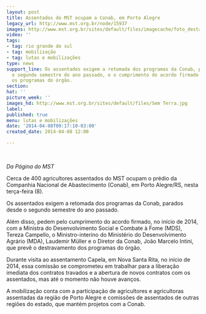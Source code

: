 ```yaml
---
layout: post
title: Assentados do MST ocupam a Conab, em Porto Alegre
legacy_url: http://www.mst.org.br/node/15937
images: http://www.mst.org.br/sites/default/files/imagecache/foto_destaque/Sem Terra.jpg
video: ''
tags:
- tag: rio grande do sul
- tag: mobilização
- tag: lutas e mobilizações
type: news
support_line: Os assentados exigem a retomada dos programas da Conab, parados desde
  o segundo semestre do ano passado, e o cumprimento do acordo firmado para destravar
  os programas do órgão.
section: 
hat: ''
picture_week: ''
images_hd: http://www.mst.org.br/sites/default/files/Sem Terra.jpg
label: 
published: true
menu: lutas e mobilizações
date: '2014-04-08T09:17:10-03:00'
created_date: 2014-04-08 12:00

---
```

<p class="MsoNormal">&nbsp;</p><p class="MsoNormal"><em>Da Página do MST<br></em></p><p class="MsoNormal">Cerca de 400 agricultores assentados do MST ocupam o prédio da Companhia Nacional de Abastecimento (Conab), em Porto Alegre/RS, nesta terça-feira (8).</p><p class="MsoNormal">Os assentados exigem a retomada dos programas da Conab, parados desde o segundo semestre do ano passado.</p><p class="MsoNormal">Além disso, pedem pelo cumprimento do acordo firmado, no início de 2014, com a Ministra do Desenvolvimento Social e Combate à Fome (MDS), Tereza Campello, o Ministro-interino do Ministério do Desenvolvimento Agrário (MDA), Laudemir Müller e o Diretor da Conab, João Marcelo Intini, que prevê o destravamento dos programas do órgão.</p><p class="MsoNormal">Durante visita ao assentamento Capela, em Nova Santa Rita, no início de 2014, essa comissão se comprometeu em trabalhar para a liberação imediata dos contratos travados e a abertura de novos contratos com os assentados, mas até o momento não houve avanços.</p><p class="MsoNormal">A mobilização conta com a participação de agricultores e agricultoras assentadas da região de Porto Alegre e comissões de assentados de outras regiões do estado, que mantém projetos com a Conab.</p><p class="MsoNormal">&nbsp;</p><p class="MsoNormal">&nbsp;</p>
